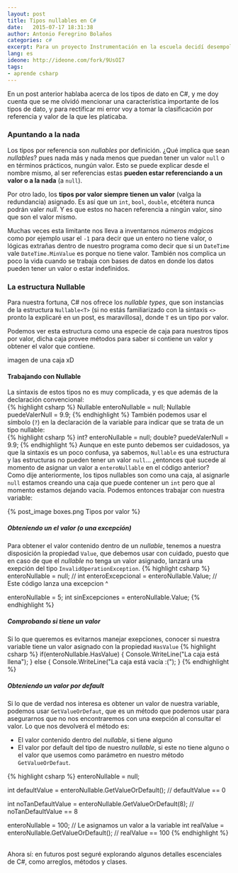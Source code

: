 ```yaml
---
layout: post
title: Tipos nullables en C#
date:   2015-07-17 18:31:38
author: Antonio Feregrino Bolaños
categories: c#
excerpt: Para un proyecto Instrumentación en la escuela decidí desempolvar mi Netduino Plus 2, en el proyecto decesitábamos mostrar las mediciones de tres distintos sensores en un par de displays de 7 segmentos.
lang: es
ideone: http://ideone.com/fork/9UsOI7
tags:
- aprende csharp
---
```

En un post anterior hablaba acerca de los tipos de dato en C#, y me doy cuenta que se me olvidó mencionar una característica importante de los tipos de dato, y para rectificar mi error voy a tomar la clasificación por referencia y valor de la que les platicaba.  

### Apuntando a la nada  
  
Los tipos por referencia son *nullables* por definición. ¿Qué implica que sean *nullables*? pues nada más y nada menos que puedan tener un valor `null` o en términos prácticos, nungún valor. Esto se puede explicar desde el nombre mismo, al ser referencias estas **pueden estar referenciando a un valor o a la nada** (a `null`).

Por otro lado, los **tipos por valor siempre tienen un valor** (valga la redundancia) asignado. Es así que un `int`, `bool`, `double`, etcétera nunca podrán valer *null*. Y es que estos no hacen referencia a ningún valor, sino que son el valor mismo.  
  
Muchas veces esta limitante nos lleva a inventarnos *números mágicos* como por ejemplo usar el <code>-1</code> para decir que un entero no tiene valor, o lógicas extrañas dentro de nuestro programa como decir que si un `DateTime` vale `DateTime.MinValue` es porque no tiene valor.  También nos complica un poco la vida cuando se trabaja con bases de datos en donde los datos pueden tener un valor o estar indefinidos.
  
### La estructura Nullable<T>  
Para nuestra fortuna, C# nos ofrece los *nullable types*, que son instancias de la estructura `Nullable<T>` (si no estás familiarizado con la sintaxis `<>` pronto la explicaré en un post, es maravillosa), donde `T` es un tipo por valor.  

Podemos ver esta estructura como una especie de caja para nuestros tipos por valor, dicha caja provee métodos para saber si contiene un valor y obtener el valor que contiene.

imagen de una caja xD  


#### Trabajando con Nullable<T>
La sintaxis de estos tipos no es muy complicada, y es que además de la declaración convencional:  
{% highlight csharp %}
Nullable<int> enteroNullable = null;
Nullable<double> puedeValerNull = 9.9;
{% endhighlight %}
También podemos usar el símbolo (<code>?</code>) en la declaración de la variable para indicar que se trata de un tipo nullable:  
{% highlight csharp %}
int? enteroNullable = null;
double? puedeValerNull = 9.9;
{% endhighlight %}
Aunque en este punto debemos ser cuidadosos, ya que la sintaxis es un poco confusa, ya sabemos, <code>Nullable</code> es una estructura y las estructuras no pueden tener un valor `null`...  ¿entonces qué sucede al momento de asignar un valor a `enteroNullable` en  el código anterior?  
Como dije anteriormente, los tipos nullables son como una caja, al asignarle <code>null</code> estamos creando una caja que puede contener un <code>int</code> pero que al momento estamos dejando vacía. Podemos entonces trabajar con nuestra variable:  


{% post_image boxes.png Tipos por valor %}

##### Obteniendo un el valor (o una excepción)  
Para obtener el valor contenido dentro de un *nullable*, tenemos a nuestra disposición la propiedad <code>Value</code>, que debemos usar con cuidado, puesto que en caso de que el *nullable* no tenga un valor asignado, lanzará una exepción del tipo `InvalidOperationException`. 
{% highlight csharp %}
enteroNullable = null;
// int enteroExcepcional = enteroNullable.Value; 
// Este código lanza una excepcion ^

enteroNullable = 5;
int sinExcepciones = enteroNullable.Value;
{% endhighlight %}    

##### Comprobando si tiene un valor  
Si lo que queremos es evitarnos manejar exepciones, conocer si nuestra variable tiene un valor asignado con la propiedad `HasValue` 
{% highlight csharp %}
if(enteroNullable.HasValue)
{
	Console.WriteLine("La caja está llena");
}
else 
{
	Console.WriteLine("La caja está vacía :(");
}
{% endhighlight %}    
  
##### Obteniendo un valor por default  
Si lo que de verdad nos interesa es obtener un valor de nuestra variable, podemos usar `GetValueOrDefaut`, que es un método que podemos usar para asegurarnos que no nos encontraremos con una exepción al consultar el valor. Lo que nos devolverá el método es:  
  
 - El valor contenido dentro del *nullable*, si tiene alguno
 - El valor por default del tipo de nuestro *nullable*, si este no tiene alguno o el valor que usemos como parámetro en nuestro método `GetValueOrDefaut`.
 
{% highlight csharp %}
enteroNullable = null;

int defaultValue = enteroNullable.GetValueOrDefault();
// defaultValue == 0

int noTanDefaultValue = enteroNullable.GetValueOrDefault(8);
// noTanDefaultValue == 8

enteroNullable = 100; // Le asignamos un valor a la variable
int realValue = enteroNullable.GetValueOrDefault();
// realValue == 100
{% endhighlight %}      
  
<br />
Ahora sí: en futuros post seguré explorando algunos detalles escenciales de C#, como arreglos, métodos y clases.


